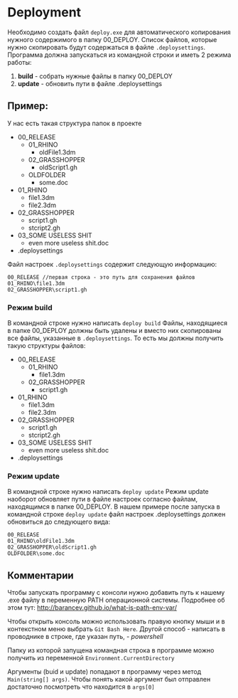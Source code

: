 # Deployment

Необходимо создать файл `deploy.exe` для автоматического копирования нужного содержимого в папку 00_DEPLOY. Список файлов, которые нужно скопировать будут содержаться в файле `.deploysettings`. Программа должна запускаться из командной строки и иметь 2 режима работы: 
1. **build** - собрать нужные файлы в папку 00_DEPLOY
2. **update** - обновить пути в файле .deploysettings

## Пример:
У нас есть такая структура папок в проекте
- 00_RELEASE
    - 01_RHINO
        - oldFile1.3dm
    - 02_GRASSHOPPER
        - oldScript1.gh
    - OLDFOLDER
        - some.doc
- 01_RHINO
    - file1.3dm
    - file2.3dm
- 02_GRASSHOPPER
    - script1.gh
    - stcript2.gh
- 03_SOME USELESS SHIT
    - even more useless shit.doc
- .deploysettings

Файл настроек `.deploysettings` содержит следующую информацию:
```
00_RELEASE //первая строка - это путь для сохранения файлов
01_RHINO\file1.3dm
02_GRASSHOPPER\script1.gh
```

### Режим build
В командной строке нужно написать `deploy build`
Файлы, находящиеся в папке 00_DEPLOY должны быть удалены и вместо них скопированы все файлы, указанные в `.deploysettings`. То есть мы должны получить такую структуры файлов:
- 00_RELEASE
    - 01_RHINO
        - file1.3dm
    - 02_GRASSHOPPER
        - script1.gh
- 01_RHINO
    - file1.3dm
    - file2.3dm
- 02_GRASSHOPPER
    - script1.gh
    - stcript2.gh
- 03_SOME USELESS SHIT
    - even more useless shit.doc
- .deploysettings

### Режим update
В командной строке нужно написать `deploy update`
Режим update наоборот обновляет пути в файле настроек согласно файлам, находящимся в папке 00_DEPLOY. В нашем примере после запуска в командной строке `deploy update` файл настроек .deploysettings должен обновиться до следующего вида:
```
00_RELEASE
01_RHINO\oldFile1.3dm
02_GRASSHOPPER\oldScript1.gh
OLDFOLDER\some.doc
```

## Комментарии
Чтобы запускать программу с консоли нужно добавить путь к нашему .exe файлу в переменную PATH операционной системы. Подробнее об этом тут: http://barancev.github.io/what-is-path-env-var/

Чтобы открыть консоль можно использовать правую кнопку мыши и в контекстном меню выбрать `Git Bash Here`.
Другой способ - написать в проводнике в строке, где указан путь, - *powershell*

Папку из которой запущена командная строка в программе можно получить из переменной `Environment.CurrentDirectory`

Аргументы (buid и update) попадают в программу через метод `Main(string[] args)`.
Чтобы понять какой аргумент был отправлен достаточно посмотреть что находится в `args[0]`
